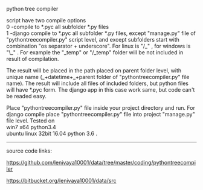 python tree compiler  

script have two compile options  
0 -compile to *.pyc all subfolder *.py files  
1 -django compile to *.pyc all subfolder *.py files, except "manage.py" file of "pythontreecompiler.py" script level, and except subfolders start with combination "os separator + underscore". For linux is "/\_" , for windows is "\\\_" . For example the "\_temp" or "/\_temp" folder will be not included in result of compilation.  

The result will be placed in the path placed on parent folder level, with unique name (\_+datetime+\_+parent folder of "pythontreecompiler.py" file name). The result will include all files of included folders, but python files will have *.pyc form. The django app in this case work same, but code can't be readed easy.  

Place "pythontreecompiler.py" file inside your project directory and run. For django compile place "pythontreecompiler.py" file into project "manage.py" file level. Tested on  
win7 x64 python3.4  
ubuntu linux 32bit 16.04 python 3.6 .  

--------------------------------------------------

source code links:

https://github.com/lenivaya10001/data/tree/master/coding/pythontreecompiler

https://bitbucket.org/lenivaya10001/data/src